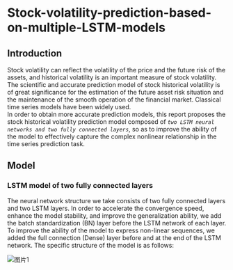 # Stock-volatility-prediction-based-on-multiple-LSTM-models
## Introduction
Stock volatility can reflect the volatility of the price and the future risk of the assets, and historical volatility is an important measure of stock volatility. The scientific and accurate prediction model of stock historical volatility is of great significance for the estimation of the future asset risk situation and the maintenance of the smooth operation of the financial market. Classical time series models have been widely used. <br>In order to obtain more accurate prediction models, this report proposes the stock historical volatility prediction model composed of *`two LSTM neural networks and two fully connected layers`*, so as to improve the ability of the model to effectively capture the complex nonlinear relationship in the time series prediction task.
## Model
### LSTM model of two fully connected layers
The neural network structure we take consists of two fully connected layers and two LSTM layers. In order to accelerate the convergence speed, enhance the model stability, and improve the generalization ability, we add the batch standardization (BN) layer before the LSTM network of each layer. To improve the ability of the model to express non-linear sequences, we added the full connection (Dense) layer before and at the end of the LSTM network. The specific structure of the model is as follows:

![图片1](https://github.com/opdpjfj/Stock-volatility-prediction-based-on-multiple-LSTM-models/assets/125139348/fa903923-8004-4732-8e4a-b1daebfe0a23)

